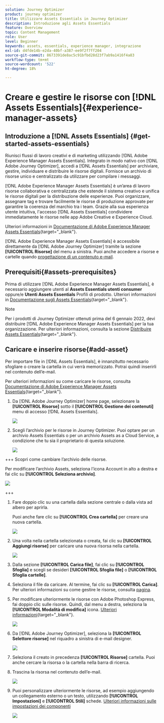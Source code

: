 ```yaml
---
solution: Journey Optimizer
product: journey optimizer
title: Utilizzare Assets Essentials in Journey Optimizer
description: Introduzione agli Assets Essentials
feature: Overview
topic: Content Management
role: User
level: Beginner
keywords: assets, essentials, experience manager, integrazione
exl-id: d4fde14b-e2da-40bf-a387-ee9f2f7ff204
source-git-commit: 8673391de8ac5c91bfbd28d23f7ab9a1416f4a83
workflow-type: tm+mt
source-wordcount: '522'
ht-degree: 18%

---
```


# Creare e gestire le risorse con [!DNL Assets Essentials]{#experience-manager-assets}

## Introduzione a [!DNL Assets Essentials] {#get-started-assets-essentials}

Riunisci flussi di lavoro creativi e di marketing utilizzando [!DNL Adobe Experience Manager Assets Essentials]. Integrato in modo nativo con [!DNL Adobe Journey Optimizer], accedi a [!DNL Assets Essentials] per archiviare, gestire, individuare e distribuire le risorse digitali. Fornisce un archivio di risorse unico e centralizzato da utilizzare per compilare i messaggi.

[!DNL Adobe Experience Manager Assets Essentials] è un’area di lavoro risorse collaborativa e centralizzata che estende il sistema creativo e unifica le risorse digitali per la distribuzione delle esperienze. Puoi organizzare, assegnare tag e trovare facilmente le risorse di produzione approvate per garantire la coerenza del marchio tra i team. Grazie alla sua esperienza utente intuitiva, l&#39;accesso [!DNL Assets Essentials] condividere immediatamente le risorse nelle app Adobe Creative e Experience Cloud.

Ulteriori informazioni in [Documentazione di Adobe Experience Manager Assets Essentials](https://experienceleague.adobe.com/docs/experience-manager-assets-essentials/help/introduction.html){target="_blank"}.

[!DNL Adobe Experience Manager Assets Essentials] è accessibile direttamente da [!DNL Adobe Journey Optimizer] tramite la sezione **[!UICONTROL Risorse]** del menu a sinistra. Puoi anche accedere a risorse e cartelle quando [progettazione di un contenuto e-mail](../email/get-started-email-design.md).

## Prerequisiti{#assets-prerequisites}

Prima di utilizzare [!DNL Adobe Experience Manager Assets Essentials], è necessario aggiungere utenti al **Assets Essentials utenti consumer** oppure/e **Utenti Assets Essentials** Profili di prodotto. Ulteriori informazioni in [Documentazione sugli Assets Essentials](https://experienceleague.adobe.com/docs/experience-manager-assets-essentials/help/deploy-administer.html?lang=it){target="_blank"}.

>[!NOTE]
>Per i prodotti di Journey Optimizer ottenuti prima del 6 gennaio 2022, devi distribuire [!DNL Adobe Experience Manager Assets Essentials] per la tua organizzazione. Per ulteriori informazioni, consulta la sezione [Distribuire Assets Essentials](https://experienceleague.adobe.com/docs/experience-manager-assets-essentials/help/deploy-administer.html?lang=it){target="_blank"}.

## Caricare e inserire risorse{#add-asset}

Per importare file in [!DNL Assets Essentials], è innanzitutto necessario sfogliare o creare la cartella in cui verrà memorizzato. Potrai quindi inserirli nel contenuto dell’e-mail.

Per ulteriori informazioni su come caricare le risorse, consulta [Documentazione di Adobe Experience Manager Assets Essentials](https://experienceleague.adobe.com/docs/experience-manager-assets-essentials/help/add-delete.html?lang=it){target="_blank"}.

1. Da [!DNL Adobe Journey Optimizer] home page, selezionare la **[!UICONTROL Risorse]** sotto il **[!UICONTROL Gestione dei contenuti]** menu di accesso [!DNL Assets Essentials].

   ![](assets/media_library_1.png)

1. Scegli l’archivio per le risorse in Journey Optimizer. Puoi optare per un archivio Assets Essentials o per un archivio Assets as a Cloud Service, a condizione che tu sia il proprietario di questa soluzione.

   ![](assets/media_library_4.png)

+++
Scopri come cambiare l’archivio delle risorse.

   Per modificare l’archivio Assets, seleziona l’icona Account in alto a destra e fai clic su **[!UICONTROL Seleziona archivio]**.

   ![](assets/media_library_3.png)

+++

1. Fare doppio clic su una cartella dalla sezione centrale o dalla vista ad albero per aprirla.

   Puoi anche fare clic su **[!UICONTROL Crea cartella]** per creare una nuova cartella.

   ![](assets/media_library_8.png)

1. Una volta nella cartella selezionata o creata, fai clic su **[!UICONTROL Aggiungi risorse]** per caricare una nuova risorsa nella cartella.

   ![](assets/media_library_2.png)

1. Dalla sezione **[!UICONTROL Carica file]**, fai clic su **[!UICONTROL Sfoglia]** e scegli se desideri **[!UICONTROL Sfoglia file]** o **[!UICONTROL Sfoglia cartelle]**.

1. Seleziona il file da caricare. Al termine, fai clic su **[!UICONTROL Carica]**. Per ulteriori informazioni su come gestire le risorse, consulta [pagina](https://experienceleague.adobe.com/docs/experience-manager-assets-essentials/help/manage-organize.html).

1. Per modificare ulteriormente le risorse con Adobe Photoshop Express, fai doppio clic sulle risorse. Quindi, dal menu a destra, seleziona la **[!UICONTROL Modalità di modifica]** icona. [Ulteriori informazioni](https://experienceleague.adobe.com/docs/experience-manager-assets-essentials/help/edit-images.html){target="_blank"}.

   ![](assets/media_library_12.png)

1. Da [!DNL Adobe Journey Optimizer], seleziona la **[!UICONTROL Selettore risorse]** nel riquadro a sinistra di e-mail designer.

   ![](assets/media_library_5.png)

1. Seleziona il creato in precedenza **[!UICONTROL Risorse]** cartella. Puoi anche cercare la risorsa o la cartella nella barra di ricerca.

1. Trascina la risorsa nel contenuto dell’e-mail.

   ![](assets/media_library_6.png)

1. Puoi personalizzare ulteriormente le risorse, ad esempio aggiungendo un collegamento esterno o un testo, utilizzando **[!UICONTROL Impostazioni]** e **[!UICONTROL Stili]** schede. [Ulteriori informazioni sulle impostazioni dei componenti](../email/content-components.md)

   ![](assets/media_library_13.png)

   <!--
    After adding your asset to your email, use the **[!UICONTROL Find similar Stock photos]** option to locate Stock photos that match the content, color, and composition of your image. [Learn more about Adobe Stock](stock.md).

    Note that this option is available for licensed/unlicensed Stock images and images from your Assets folder. 

    ![](assets/media_library_14.png)
    -->
